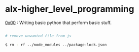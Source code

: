 # alx-higher_level_programming

[0x00](./0x00-python-hello_world) : Writing basic python that perform basic stuff.

```bash

# remove unwanted file from js

$ rm - rf ../node_modules ../package-lock.json
```
